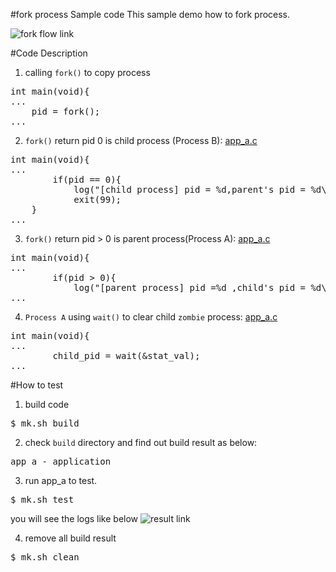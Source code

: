 #fork process Sample code
This sample demo how to fork process.

![fork flow link](http://139.162.35.49/image/Linux-Programming/user_fork_process_20160415_1.png)

#Code Description
1. calling `fork()` to copy process
<pre>
int main(void){
...
    pid = fork();
...
</pre>

2. `fork()` return pid 0 is child process (Process B): [app_a.c](https://github.com/ivan0124/Linux-programming/blob/master/user_fork_process/app_src/app_a/app_a.c)
<pre>
int main(void){
...
        if(pid == 0){
            log("[child process] pid = %d,parent's pid = %d\n",getpid(),getppid());
	        exit(99);
    }
...
</pre>
3. `fork()` return pid > 0 is parent process(Process A): [app_a.c](https://github.com/ivan0124/Linux-programming/blob/master/user_fork_process/app_src/app_a/app_a.c)
<pre>
int main(void){
...
        if(pid > 0){
            log("[parent process] pid =%d ,child's pid = %d\n",getpid(),pid);
...
</pre>

4. `Process A` using `wait()` to clear child `zombie` process: [app_a.c](https://github.com/ivan0124/Linux-programming/blob/master/user_fork_process/app_src/app_a/app_a.c)
<pre>
int main(void){
...
        child_pid = wait(&stat_val);
...
</pre>



#How to test
1. build code
<pre>$ mk.sh build</pre>

2. check `build` directory and find out build result as below: 
<pre>
app_a - application
</pre>

3. run app_a to test.
<pre>$ mk.sh test </pre>
you will see the logs like below
![result link](http://139.162.35.49/image/Linux-Programming/user_fork_process_20160415.png)

4. remove all build result
<pre>$ mk.sh clean</pre> 


